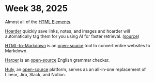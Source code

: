 # Week 38, 2025

Almost all of the [HTML Elements](https://iamwillwang.com/dollar/every-html-element/).

[Hoarder](https://hoarder.app) quickly save links, notes, and images and hoarder will automatically tag them for you using AI for faster retrieval. ([source](https://github.com/hoarder-app/hoarder))

[HTML-to-Markdown](https://html-to-markdown.com) is an [open-source](https://github.com/JohannesKaufmann/html-to-markdown) tool to convert entire websites to Markdown.

[Harper](https://writewithharper.com) is an [open-source](https://github.com/elijah-potter/harper) English grammar checker.

[Huly](https://huly.io), an [open-source](https://github.com/hcengineering/platform) platform, serves as an all-in-one replacement of Linear, Jira, Slack, and Notion.